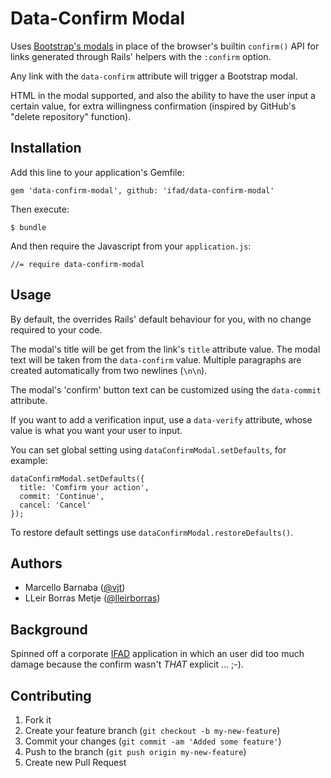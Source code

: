 # Data-Confirm Modal

Uses [Bootstrap's modals](http://twitter.github.io/bootstrap/javascript.html#modals)
in place of the browser's builtin `confirm()` API for links generated through Rails'
helpers with the `:confirm` option.

Any link with the `data-confirm` attribute will trigger a Bootstrap modal.

HTML in the modal supported, and also the ability to have the user input a
certain value, for extra willingness confirmation (inspired by GitHub's
"delete repository" function).

## Installation

Add this line to your application's Gemfile:

    gem 'data-confirm-modal', github: 'ifad/data-confirm-modal'

Then execute:

    $ bundle

And then require the Javascript from your `application.js`:

    //= require data-confirm-modal

## Usage

By default, the overrides Rails' default behaviour for you, with no change
required to your code.

The modal's title will be get from the link's `title` attribute value. The
modal text will be taken from the `data-confirm` value. Multiple paragraphs
are created automatically from two newlines (`\n\n`).

The modal's 'confirm' button text can be customized using the `data-commit`
attribute.

If you want to add a verification input, use a `data-verify` attribute, whose
value is what you want your user to input.

You can set global setting using `dataConfirmModal.setDefaults`, for example:

    dataConfirmModal.setDefaults({
      title: 'Comfirm your action',
      commit: 'Continue',
      cancel: 'Cancel'
    });

To restore default settings use `dataConfirmModal.restoreDefaults()`.

## Authors

* Marcello Barnaba ([@vjt](https://github.com/vjt))
* LLeir Borras Metje ([@lleirborras](https://github.com/lleirborras))

## Background

Spinned off a corporate [IFAD](http://github.com/ifad/) application in which
an user did too much damage because the confirm wasn't *THAT* explicit ... ;-).

## Contributing

1. Fork it
2. Create your feature branch (`git checkout -b my-new-feature`)
3. Commit your changes (`git commit -am 'Added some feature'`)
4. Push to the branch (`git push origin my-new-feature`)
5. Create new Pull Request
